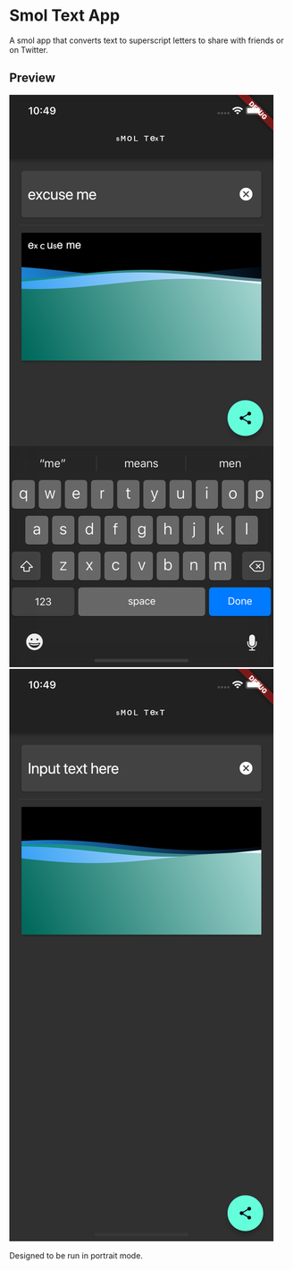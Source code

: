# Smol Text App

A smol app that converts text to superscript letters to share with friends or on Twitter. 

## Preview
![alt text](https://github.com/michinchin/smol_text/blob/master/excuseme.png)
![alt text](https://github.com/michinchin/smol_text/blob/master/home.png)


Designed to be run in portrait mode.
